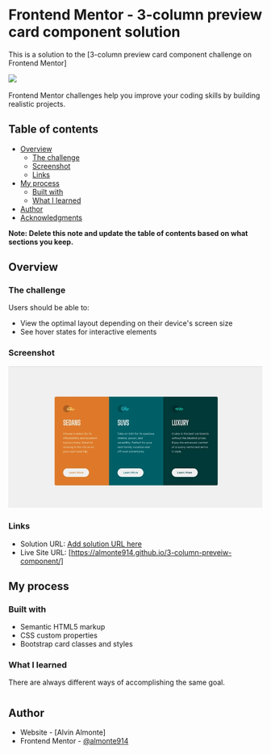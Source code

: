 # Frontend Mentor - 3-column preview card component solution

This is a solution to the [3-column preview card component challenge on Frontend Mentor]

![](./desktop-preview.jpg)

Frontend Mentor challenges help you improve your coding skills by building realistic projects. 

## Table of contents

- [Overview](#overview)
  - [The challenge](#the-challenge)
  - [Screenshot](#screenshot)
  - [Links](#links)
- [My process](#my-process)
  - [Built with](#built-with)
  - [What I learned](#what-i-learned)
- [Author](#author)
- [Acknowledgments](#acknowledgments)

**Note: Delete this note and update the table of contents based on what sections you keep.**

## Overview

### The challenge

Users should be able to:

- View the optimal layout depending on their device's screen size
- See hover states for interactive elements

### Screenshot

![](./screenshot.png)


### Links

- Solution URL: [Add solution URL here](https://your-solution-url.com)
- Live Site URL: [https://almonte914.github.io/3-column-preveiw-component/]

## My process

### Built with

- Semantic HTML5 markup
- CSS custom properties
- Bootstrap card classes and styles



### What I learned

There are always different ways of accomplishing the same goal.


#
## Author

- Website - [Alvin Almonte]
- Frontend Mentor - [@almonte914](https://www.frontendmentor.io/profile/almonte914)


